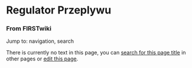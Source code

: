 

# Regulator Przeplywu

### From FIRSTwiki

Jump to: navigation, search

There is currently no text in this page, you can [search for this page
title](Special:Search/Regulator_Przeplywu "Special:Search/Regulator
Przeplywu" ) in other pages or [edit this
page](http://firstwiki.net/index.php?title=Regulator_Przeplywu&action=edit
"http://firstwiki.net/index.php?title=Regulator_Przeplywu&action=edit" ).

